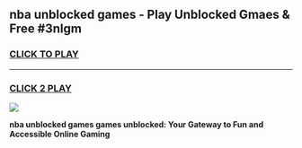 
## nba unblocked games - Play Unblocked Gmaes & Free #3nlgm
<h3>
<a href="https://news.freeplayer.one?title=nba_unblocked_games&ref=24F">CLICK TO PLAY</a></h3>
<hr>

<h3>
<a href="https://news.freeplayer.one?title=nba_unblocked_games&ref=24F">CLICK 2 PLAY</a>
  
</h3>

<a href="https://news.freeplayer.one?title=nba_unblocked_games&ref=24F/"><img src="https://clearcache.store/games.png"></a>


**nba unblocked games games unblocked: Your Gateway to Fun and Accessible Online Gaming**
